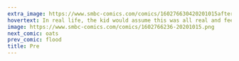 ```yaml
---
extra_image: https://www.smbc-comics.com/comics/160276630420201015after.png
hovertext: In real life, the kid would assume this was all real and feel very proud of making the card.
image: https://www.smbc-comics.com/comics/1602766236-20201015.png
next_comic: oats
prev_comic: flood
title: Pre
---
```



